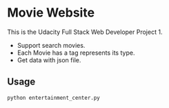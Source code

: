 #  Movie Website
This is the Udacity Full Stack Web Developer Project 1.
- Support search movies.
- Each Movie has a tag represents its type.
- Get data with json file.
## Usage
	python entertainment_center.py
